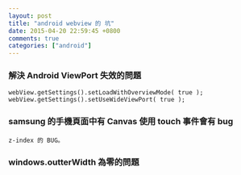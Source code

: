 ```yaml
---
layout: post
title: "android webview 的 坑"
date: 2015-04-20 22:59:45 +0800
comments: true
categories: ["android"]
---
```



<!-- more -->

### 解決 Android ViewPort 失效的問題

	webView.getSettings().setLoadWithOverviewMode( true );
	webView.getSettings().setUseWideViewPort( true );



### samsung 的手機頁面中有 Canvas 使用 touch 事件會有 bug

	z-index 的 BUG。


### windows.outterWidth 為零的問題